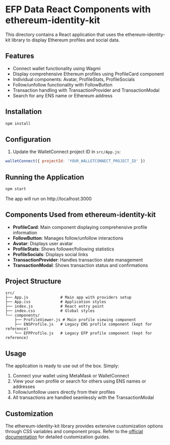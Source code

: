 # EFP Data React Components with ethereum-identity-kit

This directory contains a React application that uses the ethereum-identity-kit library to display Ethereum profiles and social data.

## Features

- Connect wallet functionality using Wagmi
- Display comprehensive Ethereum profiles using ProfileCard component
- Individual components: Avatar, ProfileStats, ProfileSocials
- Follow/unfollow functionality with FollowButton
- Transaction handling with TransactionProvider and TransactionModal
- Search for any ENS name or Ethereum address

## Installation

```bash
npm install
```

## Configuration

1. Update the WalletConnect project ID in `src/App.js`:
```javascript
walletConnect({ projectId: 'YOUR_WALLETCONNECT_PROJECT_ID' })
```

## Running the Application

```bash
npm start
```

The app will run on http://localhost:3000

## Components Used from ethereum-identity-kit

- **ProfileCard**: Main component displaying comprehensive profile information
- **FollowButton**: Manages follow/unfollow interactions
- **Avatar**: Displays user avatar
- **ProfileStats**: Shows follower/following statistics
- **ProfileSocials**: Displays social links
- **TransactionProvider**: Handles transaction state management
- **TransactionModal**: Shows transaction status and confirmations

## Project Structure

```
src/
├── App.js              # Main app with providers setup
├── App.css             # Application styles
├── index.js            # React entry point
├── index.css           # Global styles
└── components/
    ├── ProfileViewer.js # Main profile viewing component
    ├── ENSProfile.js   # Legacy ENS profile component (kept for reference)
    └── EFPProfile.js   # Legacy EFP profile component (kept for reference)
```

## Usage

The application is ready to use out of the box. Simply:

1. Connect your wallet using MetaMask or WalletConnect
2. View your own profile or search for others using ENS names or addresses
3. Follow/unfollow users directly from their profiles
4. All transactions are handled seamlessly with the TransactionModal

## Customization

The ethereum-identity-kit library provides extensive customization options through CSS variables and component props. Refer to the [official documentation](https://ethidentitykit.com) for detailed customization guides.
